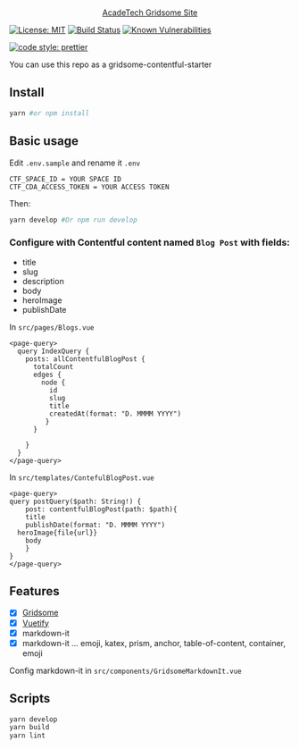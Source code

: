 <p align="center">
  <br>
  <a href="https://acadetech.netlify.com">
    AcadeTech Gridsome Site
  </a>
</p>

[![License: MIT](https://img.shields.io/badge/License-MIT-green.svg)](https://opensource.org/licenses/MIT)
[![Build Status](https://travis-ci.org/mathssyfy/acadetech-gridsome-site.svg?branch=master)](https://travis-ci.org/mathssyfy/acadetech-gridsome-site)
[![Known Vulnerabilities](https://snyk.io/test/github/mathssyfy/acadetech-gridsome-site/badge.svg?targetFile=package.json)](https://snyk.io/test/github/mathssyfy/acadetech-gridsome-site?targetFile=package.json)

[![code style: prettier](https://img.shields.io/badge/code_style-prettier-ff69b4.svg?style=flat-square)](https://github.com/prettier/prettier)

You can use this repo as a gridsome-contentful-starter

## Install

```bash
yarn #or npm install
```

## Basic usage

Edit `.env.sample` and rename it `.env`

```
CTF_SPACE_ID = YOUR SPACE ID
CTF_CDA_ACCESS_TOKEN = YOUR ACCESS TOKEN
```

Then:

```bash
yarn develop #Or npm run develop
```

### Configure with Contentful content named `Blog Post` with fields:

- title
- slug
- description
- body
- heroImage
- publishDate

In `src/pages/Blogs.vue`

```
<page-query>
  query IndexQuery {
    posts: allContentfulBlogPost {
      totalCount
      edges {
        node {
          id
          slug
          title
          createdAt(format: "D. MMMM YYYY")
         }
      }

    }
  }
</page-query>
```

In `src/templates/ContefulBlogPost.vue`

```
<page-query>
query postQuery($path: String!) {
    post: contentfulBlogPost(path: $path){
    title
    publishDate(format: "D. MMMM YYYY")
  heroImage{file{url}}
    body
    }
}
</page-query>
```

## Features

- [x] [Gridsome](https://gridsome.org/)
- [x] [Vuetify](https://vuetifyjs.com/en/)
- [x] markdown-it
- [x] markdown-it ... emoji, katex, prism, anchor, table-of-content, container, emoji

Config markdown-it in `src/components/GridsomeMarkdownIt.vue`

## Scripts

```bash
yarn develop
yarn build
yarn lint
```
